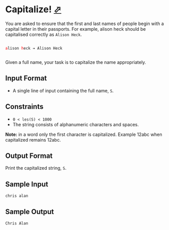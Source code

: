 # Capitalize! [⬀](https://www.hackerrank.com/challenges/capitalize)

You are asked to ensure that the first and last names of people begin with a capital letter in their passports. For example, alison heck should be capitalised correctly as `Alison Heck`.

<code>
<font color="red">a</font>lison <font color="red">h</font>eck ➔ Alison Heck

</code>


Given a full name, your task is to capitalize the name appropriately.

## Input Format

- A single line of input containing the full name, `S`.

## Constraints
- `0 < les(S) < 1000`
- The string consists of alphanumeric characters and spaces.

**Note:** in a word only the first character is capitalized. Example 12abc when capitalized remains 12abc.

## Output Format

Print the capitalized string, `S`.

## Sample Input
```
chris alan
```

## Sample Output
```
Chris Alan
```
